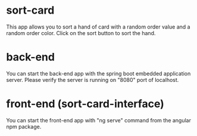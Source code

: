 # sort-card
This app allows you to sort a hand of card with a random order value and a random order color.
Click on the sort button to sort the hand.

# back-end
You can start the back-end app with the spring boot embedded application server. 
Please verify the server is running on "8080" port of localhost.

# front-end (sort-card-interface)
You can start the front-end app with "ng serve" command from the angular npm package.
